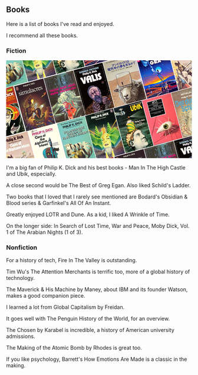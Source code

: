 ## Books

Here is a list of books I've read and enjoyed.

I recommend all these books.

### Fiction


![slanted image of a dozen adjacent philip k dick book covers](pkd.jpg)

I'm a big fan of Philip K. Dick and his best books - Man In The High Castle and Ubik, especially.

A close second would be The Best of Greg Egan. Also liked Schild's Ladder.

Two books that I loved that I rarely see mentioned are Bodard's Obsidian & Blood series & Garfinkel's All Of An Instant.

Greatly enjoyed LOTR and Dune. As a kid, I liked A Wrinkle of Time.

On the longer side: In Search of Lost Time, War and Peace, Moby Dick, Vol. 1 of The Arabian Nights (1 of 3). 

### Nonfiction

For a history of tech, Fire In The Valley is outstanding.

Tim Wu's The Attention Merchants is terrific too, more of a global history of technology.

The Maverick & His Machine by Maney, about IBM and its founder Watson, makes a good companion piece.

I learned a lot from Global Capitalism by Freidan.

It goes well with The Penguin History of the World, for an overview. 

The Chosen by Karabel is incredible, a history of American university admissions.

The Making of the Atomic Bomb by Rhodes is great too.


If you like psychology, Barrett's How Emotions Are Made is a classic in the making.


